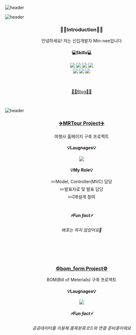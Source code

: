 ![header](https://capsule-render.vercel.app/api?type=waving&color=0:A2F6FF,100:0054FF&height=239&section=header&text=Hello!%20I'm%20Min-nee&fontSize=80&fontColor=FFFFFF&animation=fadeIn&fontAlign=50)

<!--About ME-->

![header](https://capsule-render.vercel.app/api?type=transparent&height=150&section=header&text=About%20ME&fontSize=50&fontColor=DB9CFF)

<div align = center>
  <h3>🙋‍♀️Introduction🙋‍♀️</h3>
  <span>
    안녕하세요! 저는 신입개발자 Min-nee입니다
  </span>
  <br>
  <h4>💻Skills💻</h4>
  <img src="https://img.shields.io/badge/Java-993800?style=flat&logo=Java&logoColor=white"/>
  <img src="https://img.shields.io/badge/Html5-E34F26?style=flat&logo=Html5&logoColor=white"/>
  <img src="https://img.shields.io/badge/CSS-1572B6?style=flat&logo=CSS3&logoColor=white"/>
  <img src="https://img.shields.io/badge/JavaScript-F7DF1E?style=flat&logo=JavaScript&logoColor=white"/>
  <br>
  <img src="https://img.shields.io/badge/JQuery-0769AD?style=flat&logo=JQuery&logoColor=white"/>
  <img src="https://img.shields.io/badge/OracleDB-F80000?style=flat&logo=Oracle&logoColor=white"/>
  <img src="https://img.shields.io/badge/SpringFramework-6DB33F?style=flat&logo=Spring&logoColor=white"/>

  <br><br>
  <a href = "https://hellominz.tistory.com/">
  👩‍💻Blog👩‍💻</a>
  
</div>

<br>
<!--About Project-->

![header](https://capsule-render.vercel.app/api?type=transparent&height=150&section=header&text=About%20Project&fontSize=50&fontColor=2478FF)

<div align = center>
  <h3><a href = "https://github.com/Min-nee/MRTour">✈️MRTour Project✈️</a></h3>
  <span>
    여행사 홈페이지 구축 프로젝트
  </span>
  
  <br>
  <h4>💡Laugnages💡</h4>
      <a href="https://github.com/Min-nee/MRTour">
        <img align="center" src="https://github-readme-stats.vercel.app/api/top-langs/?username=Min-nee&layout=compact&repo=MRTour" />
      </a>
  
  <br>
  
  <h4>💡My Role💡</h4>
      ✏️Model, Controller(MVC) 담당 <br> 
      ✏️발표자료 및 발표 담당 <br>
      ✏️DB설계 참여 <br>

<br>
  
  <h5>⚡Fun fact⚡</h5>
  <h6>배포는 하지 않았어요👻</h6>
</div>

<br><br><br>

<div align = center>
  <h3><a href = "https://github.com/Min-nee/bom_form">⚙️bom_form Project⚙️</a></h3>
  <span>
    BOM(Bill of Meterials) 구축 프로젝트
  </span>
  <br>
  <h4>💡Laugnages💡</h4>
      <a href="https://github.com/Min-nee/bom_form">
        <img align="center" src="https://github-readme-stats.vercel.app/api/top-langs/?username=Min-nee&layout=compact&repo=bom_form" />
      </a>
  <h5>⚡Fun fact⚡</h5>
  <h6>공공데이터를 이용해 품목분류코드와 연결 준비중이에요</h6>
</div>

